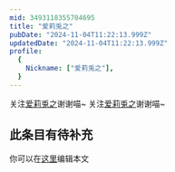 ```yaml
---
mid: 3493118355704695
title: "爱莉兎之"
pubDate: "2024-11-04T11:22:13.999Z"
updatedDate: "2024-11-04T11:22:13.999Z"
profile:
  {
    Nickname: ["爱莉兎之"],
  }
---
```


关注[爱莉兎之](https://space.bilibili.com/3493118355704695)谢谢喵~ 关注[爱莉兎之](https://space.bilibili.com/3493118355704695)谢谢喵~

## 此条目有待补充
你可以在[这里](https://github.com/Yuhanawa/VTuber.ICU-Content/edit/master/v/爱莉兎之/index.md)编辑本文
